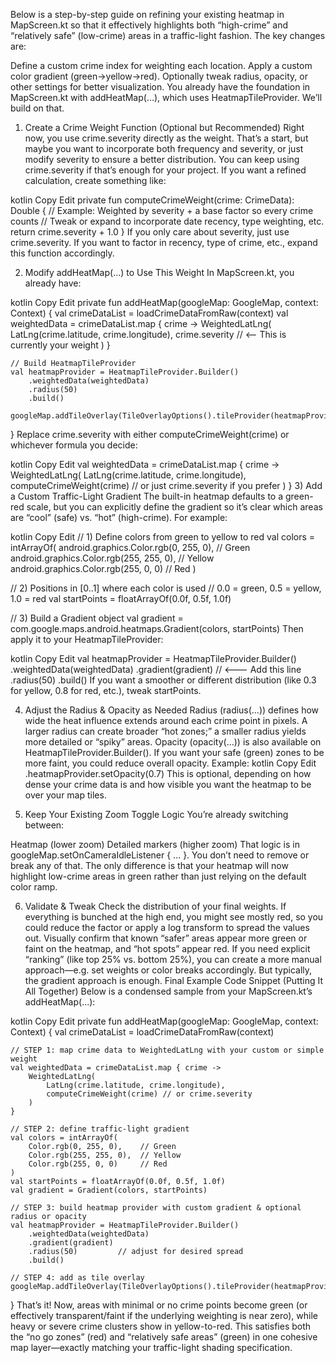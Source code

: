 Below is a step-by-step guide on refining your existing heatmap in MapScreen.kt so that it effectively highlights both “high-crime” and “relatively safe” (low-crime) areas in a traffic-light fashion. The key changes are:

Define a custom crime index for weighting each location.
Apply a custom color gradient (green→yellow→red).
Optionally tweak radius, opacity, or other settings for better visualization.
You already have the foundation in MapScreen.kt with addHeatMap(...), which uses HeatmapTileProvider. We’ll build on that.

1) Create a Crime Weight Function (Optional but Recommended)
Right now, you use crime.severity directly as the weight. That’s a start, but maybe you want to incorporate both frequency and severity, or just modify severity to ensure a better distribution. You can keep using crime.severity if that’s enough for your project. If you want a refined calculation, create something like:

kotlin
Copy
Edit
private fun computeCrimeWeight(crime: CrimeData): Double {
    // Example: Weighted by severity + a base factor so every crime counts
    // Tweak or expand to incorporate date recency, type weighting, etc.
    return crime.severity + 1.0
}
If you only care about severity, just use crime.severity. If you want to factor in recency, type of crime, etc., expand this function accordingly.

2) Modify addHeatMap(...) to Use This Weight
In MapScreen.kt, you already have:

kotlin
Copy
Edit
private fun addHeatMap(googleMap: GoogleMap, context: Context) {
    val crimeDataList = loadCrimeDataFromRaw(context)
    val weightedData = crimeDataList.map { crime ->
        WeightedLatLng(
            LatLng(crime.latitude, crime.longitude),
            crime.severity // <-- This is currently your weight
        )
    }

    // Build HeatmapTileProvider
    val heatmapProvider = HeatmapTileProvider.Builder()
        .weightedData(weightedData)
        .radius(50)
        .build()

    googleMap.addTileOverlay(TileOverlayOptions().tileProvider(heatmapProvider))
}
Replace crime.severity with either computeCrimeWeight(crime) or whichever formula you decide:

kotlin
Copy
Edit
val weightedData = crimeDataList.map { crime ->
    WeightedLatLng(
        LatLng(crime.latitude, crime.longitude),
        computeCrimeWeight(crime)  // or just crime.severity if you prefer
    )
}
3) Add a Custom Traffic-Light Gradient
The built-in heatmap defaults to a green-red scale, but you can explicitly define the gradient so it’s clear which areas are “cool” (safe) vs. “hot” (high-crime). For example:

kotlin
Copy
Edit
// 1) Define colors from green to yellow to red
val colors = intArrayOf(
    android.graphics.Color.rgb(0, 255, 0),   // Green
    android.graphics.Color.rgb(255, 255, 0), // Yellow
    android.graphics.Color.rgb(255, 0, 0)    // Red
)

// 2) Positions in [0..1] where each color is used
// 0.0 = green, 0.5 = yellow, 1.0 = red
val startPoints = floatArrayOf(0.0f, 0.5f, 1.0f)

// 3) Build a Gradient object
val gradient = com.google.maps.android.heatmaps.Gradient(colors, startPoints)
Then apply it to your HeatmapTileProvider:

kotlin
Copy
Edit
val heatmapProvider = HeatmapTileProvider.Builder()
    .weightedData(weightedData)
    .gradient(gradient)      // <--- Add this line
    .radius(50)
    .build()
If you want a smoother or different distribution (like 0.3 for yellow, 0.8 for red, etc.), tweak startPoints.

4) Adjust the Radius & Opacity as Needed
Radius (radius(…)) defines how wide the heat influence extends around each crime point in pixels. A larger radius can create broader “hot zones;” a smaller radius yields more detailed or “spiky” areas.
Opacity (opacity(…)) is also available on HeatmapTileProvider.Builder(). If you want your safe (green) zones to be more faint, you could reduce overall opacity. Example:
kotlin
Copy
Edit
.heatmapProvider.setOpacity(0.7)
This is optional, depending on how dense your crime data is and how visible you want the heatmap to be over your map tiles.

5) Keep Your Existing Zoom Toggle Logic
You’re already switching between:

Heatmap (lower zoom)
Detailed markers (higher zoom)
That logic is in googleMap.setOnCameraIdleListener { ... }. You don’t need to remove or break any of that. The only difference is that your heatmap will now highlight low-crime areas in green rather than just relying on the default color ramp.

6) Validate & Tweak
Check the distribution of your final weights. If everything is bunched at the high end, you might see mostly red, so you could reduce the factor or apply a log transform to spread the values out.
Visually confirm that known “safer” areas appear more green or faint on the heatmap, and “hot spots” appear red.
If you need explicit “ranking” (like top 25% vs. bottom 25%), you can create a more manual approach—e.g. set weights or color breaks accordingly. But typically, the gradient approach is enough.
Final Example Code Snippet (Putting It All Together)
Below is a condensed sample from your MapScreen.kt’s addHeatMap(...):

kotlin
Copy
Edit
private fun addHeatMap(googleMap: GoogleMap, context: Context) {
    val crimeDataList = loadCrimeDataFromRaw(context)

    // STEP 1: map crime data to WeightedLatLng with your custom or simple weight
    val weightedData = crimeDataList.map { crime ->
        WeightedLatLng(
            LatLng(crime.latitude, crime.longitude),
            computeCrimeWeight(crime) // or crime.severity
        )
    }

    // STEP 2: define traffic-light gradient
    val colors = intArrayOf(
        Color.rgb(0, 255, 0),    // Green
        Color.rgb(255, 255, 0),  // Yellow
        Color.rgb(255, 0, 0)     // Red
    )
    val startPoints = floatArrayOf(0.0f, 0.5f, 1.0f)
    val gradient = Gradient(colors, startPoints)

    // STEP 3: build heatmap provider with custom gradient & optional radius or opacity
    val heatmapProvider = HeatmapTileProvider.Builder()
        .weightedData(weightedData)
        .gradient(gradient)
        .radius(50)         // adjust for desired spread
        .build()

    // STEP 4: add as tile overlay
    googleMap.addTileOverlay(TileOverlayOptions().tileProvider(heatmapProvider))
}
That’s it! Now, areas with minimal or no crime points become green (or effectively transparent/faint if the underlying weighting is near zero), while heavy or severe crime clusters show in yellow-to-red. This satisfies both the “no go zones” (red) and “relatively safe areas” (green) in one cohesive map layer—exactly matching your traffic-light shading specification.







